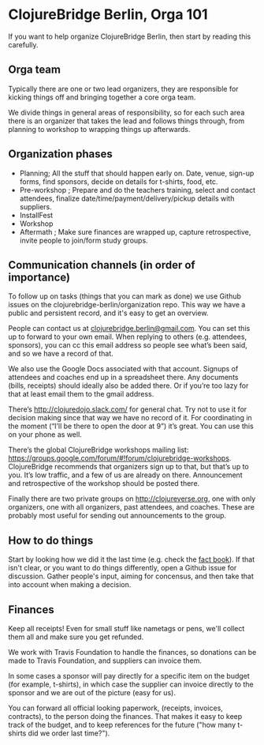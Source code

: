 # ClojureBridge Berlin, Orga 101

If you want to help organize ClojureBridge Berlin, then start by reading this carefully.

## Orga team

Typically there are one or two lead organizers, they are responsible for kicking
things off and bringing together a core orga team.

We divide things in general areas of responsibility, so for each such area there
is an organizer that takes the lead and follows things through, from planning to
workshop to wrapping things up afterwards.

## Organization phases

- Planning; All the stuff that should happen early on. Date, venue, sign-up forms, find sponsors, decide on details for t-shirts, food, etc.
- Pre-workshop ; Prepare and do the teachers training, select and contact attendees, finalize date/time/payment/delivery/pickup details with suppliers.
- InstallFest
- Workshop
- Aftermath ; Make sure finances are wrapped up, capture retrospective, invite people to join/form study groups.

## Communication channels (in order of importance)

To follow up on tasks (things that you can mark as done) we use Github issues on the clojurebridge-berlin/organization repo. This way we have a public and persistent record, and it's easy to get an overview.

People can contact us at clojurebridge.berlin@gmail.com. You can set this up to forward to your own email. When replying to others (e.g. attendees, sponsors), you can cc this email address so people see what’s been said, and so we have a record of that.

We also use the Google Docs associated with that account. Signups of attendees and coaches end up in a spreadsheet there. Any documents (bills, receipts) should ideally also be added there. Or if you’re too lazy for that at least email them to the gmail address.

There’s http://clojuredojo.slack.com/ for general chat. Try not to use it for decision making since that way we have no record of it. For coordinating in the moment (“I’ll be there to open the door at 9”) it’s great. You can use this on your phone as well.

There’s the global ClojureBridge workshops mailing list: https://groups.google.com/forum/#!forum/clojurebridge-workshops. ClojureBridge recommends that organizers sign up to that, but that’s up to you. It’s low traffic, and a few of us are already on there. Announcement and retrospective of the workshop should be posted there.

Finally there are two private groups on http://clojureverse.org, one with only organizers, one with all organizers, past attendees, and coaches. These are probably most useful for sending out announcements to the group.

## How to do things

Start by looking how we did it the last time (e.g. check the [fact book](https://github.com/clojurebridge-berlin/organization/blob/master/2015-07-11-factbook.md)). If that isn't clear, or you want to do things differently, open a Github issue for discussion. Gather people's input, aiming for concensus, and then take that into account when making a decision.

## Finances

Keep all receipts! Even for small stuff like nametags or pens, we'll collect them all and make sure you get refunded.

We work with Travis Foundation to handle the finances, so donations can be made to Travis Foundation, and suppliers can invoice them.

In some cases a sponsor will pay directly for a specific item on the budget (for example, t-shirts), in which case the supplier can invoice directly to the sponsor and we are out of the picture (easy for us).

You can forward all official looking paperwork, (receipts, invoices, contracts), to the person doing the finances. That makes it easy to keep track of the budget, and to keep references for the future ("how many t-shirts did we order last time?").
